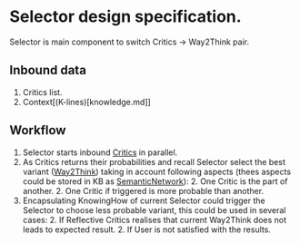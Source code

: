 # Selector design specification.

Selector is main component to switch Critics -> Way2Think pair.

## Inbound data

  1. Critics list.
  1. Context[(K-lines)[knowledge.md]]

## Workflow

  1. Selector starts inbound [Critics](critics.md) in parallel.
  1. As Critics returns their probabilities and recall Selector select the best variant ([Way2Think](way2think.md))
  taking in account following aspects (thees aspects could be stored in KB as [SemanticNetwork](knowledge.md)):
    2. One Critic is the part of another.
    2. One Critic if triggered is more probable than another.
  1. Encapsulating KnowingHow of current Selector could trigger the Selector to choose less probable variant, this could be used in several cases:
    2. If Reflective Critics realises that current Way2Think does not leads to expected result.
    2. If User is not satisfied with the results.
